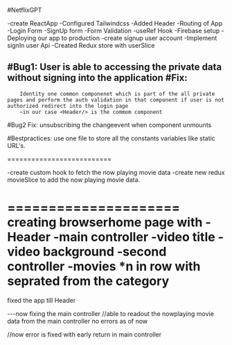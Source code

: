 
#NetflixGPT

-create ReactApp
-Configured Tailwindcss
-Added Header
-Routing of App
-Login Form
-SignUp form
-Form Validation
-useRef Hook
-Firebase setup
-Deploying our app to production
-create signup user account
-Implement signIn user Api
-Created Redux store with userSlice

#Bug1:
    User is able to accessing the private data without signing into the application
 #Fix:
 ----
        Identity one common componenet which is part of the all private pages and perform the auth validation in that component if user is not authorized redirect into the login page
        ~in our case <Header/> is the commom component

#Bug2 Fix: unsubscribing the changeevent when component unmounts

#Bestpractices: use one file to store all the constants variables like static URL's.


==========================

-create custom hook to fetch the now playing movie data
-create new redux movieSlice to add the now playing movie data.


=====================
creating browserhome page with 
        -Header
        -main controller
            -video title
            -video background
        -second controller
            -movies *n in row with seprated from the category
===================
fixed the app till Header 

---now fixing the main controller
//able to readout the nowplaying movie data from the main controller no errors as of now

//now error is fixed with early return in main controller



